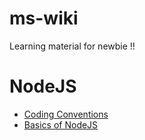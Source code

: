 # ms-wiki
Learning material for newbie !!

# NodeJS

+ [Coding Conventions](https://github.com/hardik-mindstix/ms-wiki/blob/master/node/1.%20Coding%20Conventions.pdf)
+ [Basics of NodeJS](https://github.com/hardik-mindstix/ms-wiki/blob/master/node/2.%20Basics%20of%20Nodejs.pdf)
